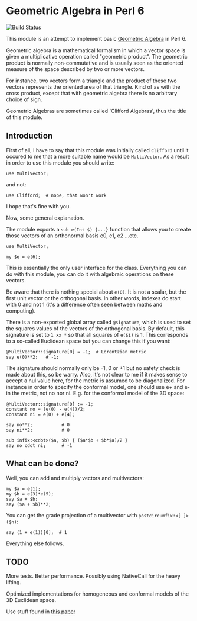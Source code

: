 Geometric Algebra in Perl 6
===========================

[![Build Status](https://travis-ci.org/grondilu/clifford.svg)](https://travis-ci.org/grondilu/clifford)

This module is an attempt to implement basic [Geometric
Algebra](http://en.wikipedia.org/wiki/Geometric_Algebra) in Perl 6.

Geometric algebra is a mathematical formalism in which a vector space is given
a multiplicative operation called "geometric product".  The geometric product
is normally non-commutative and is usually seen as the oriented measure of the
space described by two or more vectors.

For instance, two vectors form a triangle and the product of these two vectors
represents the oriented area of that triangle.  Kind of as with the cross
product, except that with geometric algebra there is no arbitrary choice of
sign.

Geometric Algebras are sometimes called 'Clifford Algebras', thus the title of
this module.

Introduction
------------

First of all, I have to say that this module was initially called `Clifford`
until it occured to me that a more suitable name would be `MultiVector`.
As a result in order to use this module you should write:

    use MultiVector;

and not:

    use Clifford;  # nope, that won't work

I hope that's fine with you.

Now, some general explanation.

The module exports a `sub e(Int $) {...}` function that allows you to create
those vectors of an orthonormal basis e0, e1, e2 ...etc.

    use MultiVector;

    my $e = e(6);

This is essentially the only user interface for the class.  Everything you can
do with this module, you can do it with algebraic operations on these vectors.

Be aware that there is nothing special about `e(0)`.  It is not a scalar, but
the first unit vector or the orthogonal basis.  In other words, indexes do
start with 0 and not 1 (it's a difference often seen between maths and
computing).

There is a non-exported global array called `@signature`, which is used to set
the squares values of the vectors of the orthogonal basis.  By default, this
signature is set to `1 xx *` so that all squares of `e($i)` is 1.  This corresponds
to a so-called Euclidean space but you can change this if you want:

    @MultiVector::signature[0] = -1;  # Lorentzian metric
    say e(0)**2;   # -1;

The signature should normally only be -1, 0 or +1 but no safety check is made
about this, so be warry.  Also, it's not clear to me if it makes sense to accept
a nul value here, for the metric is assumed to be diagonalized.  For instance in order
to specify the conformal model, one should use e+ and e- in the metric, not no nor ni.
E.g. for the conformal model of the 3D space:

    @MultiVector::signature[0] := -1;
    constant no = (e(0) - e(4))/2;
    constant ni = e(0) + e(4);

    say no**2;           # 0
    say ni**2;           # 0

    sub infix:<cdot>($a, $b) { ($a*$b + $b*$a)/2 }
    say no cdot ni;      # -1


What can be done?
-----------------

Well, you can add and multiply vectors and multivectors:

    my $a = e(1);
    my $b = e(3)*e(5);
    say $a + $b;
    say ($a + $b)**2;

You can get the grade projection of a multivector with `postcircumfix:<[ ]>($n)`:

    say (1 + e(1))[0];  # 1

Everything else follows.

TODO
----

More tests.  Better performance.  Possibly using NativeCall for the heavy lifting.

Optimized implementations for homogeneous and conformal models of the 3D Euclidean space.

Use stuff found in [this paper](http://hdl.handle.net/11245/2.52687)
